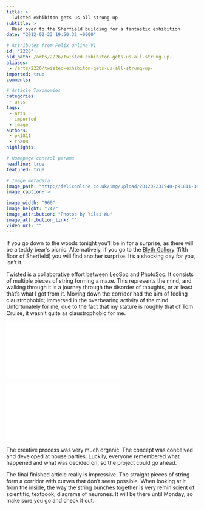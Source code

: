```yaml
---
title: >
  Twisted exhibiton gets us all strung up
subtitle: >
  Head over to the Sherfield building for a fantastic exhibition
date: "2012-02-23 19:50:32 +0000"

# Attributes from Felix Online V1
id: "2226"
old_path: /arts/2226/twisted-exhibiton-gets-us-all-strung-up-
aliases:
 - /arts/2226/twisted-exhibiton-gets-us-all-strung-up-
imported: true
comments:

# Article Taxonomies
categories:
 - arts
tags:
 - arts
 - imported
 - image
authors:
 - pk1811
 - tna08
highlights:

# Homepage control params
headline: true
featured: true

# Image metadata
image_path: "http://felixonline.co.uk/img/upload/201202231948-pk1811-394024_3407060380286_1383233672_3448256_2141413109_n.jpg"
image_caption: >

image_width: "960"
image_height: "742"
image_attribution: "Photos by Yilei Wu"
image_attribution_link: ""
video_url: ""
---
```


If you go down to the woods tonight you’ll be in for a surprise, as there will be a teddy bear’s picnic. Alternatively, if you go to the [Blyth Gallery](http://www3.imperial.ac.uk/arts/visualart/blythgallery) (fifth floor of Sherfield) you will find another surprise. It’s a shocking day for you, isn’t it.

[Twisted](http://www2.imperial.ac.uk/blog/reporter/2012/02/22/students-showcase-their-creativity-in-artsfest-2012/) is a collaborative effort between [LeoSoc](http://www.union.ic.ac.uk/arts/leonardo/) and [PhotoSoc](http://www.union.ic.ac.uk/media/photosoc/). It consists of multiple pieces of string forming a maze. This represents the mind, and walking through it is a journey through the disorder of thoughts, or at least that’s what I got from it. Moving down the corridor had the aim of feeling claustrophobic; immersed in the overbearing activity of the mind. Unfortunately for me, due to the fact that my stature is roughly that of Tom Cruise, it wasn’t quite as claustrophobic for me.

![428774_3407197703719_1383233672_3448343_1978155834_n.jpg](/inc/timthumb.php?src=/img/upload/201202231949-pk1811-428774_3407197703719_1383233672_3448343_1978155834_n.jpg&w=460px&zc=1&a=t)

![431134_3407186023427_1383233672_3448319_1103735813_n.jpg](/inc/timthumb.php?src=/img/upload/201202231949-pk1811-431134_3407186023427_1383233672_3448319_1103735813_n.jpg&w=460px&zc=1&a=t)

The creative process was very much organic. The concept was conceived and developed at house parties. Luckily, everyone remembered what happened and what was decided on, so the project could go ahead.

The final finished article really is impressive. The straight pieces of string form a corridor with curves that don’t seem possible. When looking at it from the inside, the way the string bunches together is very reminiscient of scientific, textbook, diagrams of neurones. It will be there until Monday, so make sure you go and check it out.
